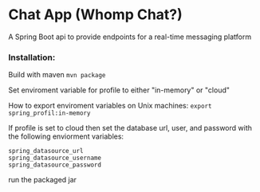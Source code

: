 # Chat App (Whomp Chat?)

A Spring Boot api to provide endpoints for a real-time messaging platform

### Installation:

Build with maven 
``` mvn package ```

Set enviroment variable for profile to either "in-memory" or "cloud"

How to export enviroment variables on Unix machines:
``` export spring_profil:in-memory ```

If profile is set to cloud then set the database url, user, and password with the following enviorment variables:
```
spring_datasource_url
spring_datasource_username
spring_datasource_password
```

run the packaged jar
